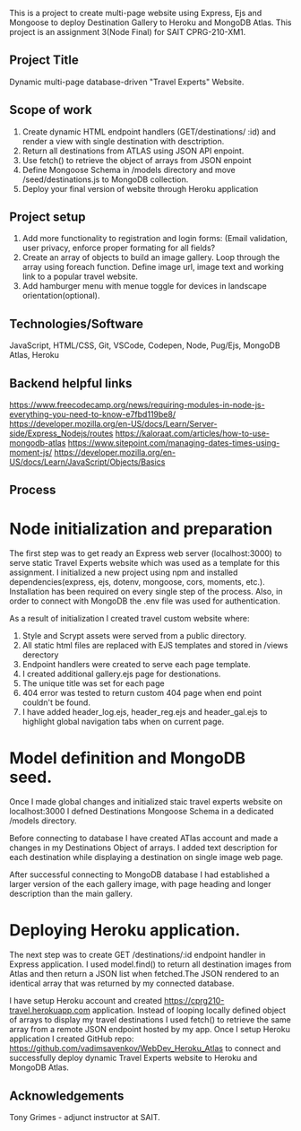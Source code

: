 This is a project to create multi-page website using Express, Ejs and Mongoose to deploy Destination Gallery to Heroku and MongoDB Atlas. This project is an assignment 3(Node Final) for SAIT CPRG-210-XM1.

## Project Title

Dynamic multi-page database-driven "Travel Experts" Website. 

## Scope of work

1. Create dynamic HTML endpoint handlers (GET/destinations/ :id) and render a view with single destination with desctription.
2. Return all destinations from ATLAS using JSON API enpoint.
3. Use fetch() to retrieve the object of arrays from JSON enpoint
4. Define Mongoose Schema in /models directory and move /seed/destinations.js to MongoDB collection.
5. Deploy your final version of website through Heroku application 

## Project setup


1. Add more functionality to registration and login forms:
(Email validation, user privacy, enforce proper formating for all fields?
2. Create an array of objects to build an image gallery. Loop through the array using foreach function.
Define image url, image text and working link to a popular travel website.
3. Add hamburger menu with menue toggle for devices in landscape orientation(optional).

## Technologies/Software

JavaScript, HTML/CSS, Git, VSCode, Codepen, Node, Pug/Ejs, MongoDB Atlas, Heroku
 
## Backend helpful links

https://www.freecodecamp.org/news/requiring-modules-in-node-js-everything-you-need-to-know-e7fbd119be8/
https://developer.mozilla.org/en-US/docs/Learn/Server-side/Express_Nodejs/routes
https://kaloraat.com/articles/how-to-use-mongodb-atlas
https://www.sitepoint.com/managing-dates-times-using-moment-js/
https://developer.mozilla.org/en-US/docs/Learn/JavaScript/Objects/Basics

## Process

# Node initialization and preparation

The first step was to get ready an Express web server (localhost:3000) to serve static Travel Experts website which was used as a template for this assignment. I initialized a new project using npm and installed dependencies(express, ejs, dotenv, mongoose, cors, moments, etc.). Installation has been required on every single step of the process. Also, in order to connect with MongoDB the .env file was used for authentication. 

As a result of initialization I created travel custom website where:

1. Style and Scrypt assets were served from a public directory.
2. All static html files are replaced with EJS templates and stored in /views derectory
3. Endpoint handlers were created to serve each page template.
4. I created additional gallery.ejs page for destionations. 
5. The unique title was set for each page
6. 404 error was tested to return custom 404 page when end point couldn't be found.    
7. I have added header_log.ejs, header_reg.ejs and header_gal.ejs to highlight global navigation tabs when on current page.

# Model definition and MongoDB seed.

Once I made global changes and initialized staic travel experts website on localhost:3000 I defned Destinations Mongoose Schema in a dedicated /models directory. 

Before connecting to database I have created ATlas account and made a changes in my Destinations Object of arrays. I added text description for each destination while displaying a destination on single image web page. 

After successful connecting to MongoDB database I had established a larger version of the each gallery image,
with page heading and longer description than the main gallery.
 
# Deploying Heroku application.

The next step was to create GET /destinations/:id endpoint handler in Express application. I used model.find() to return all destination images from Atlas and then return a JSON list when fetched.The JSON rendered to an identical array that was returned by my connected database.

I have setup Heroku account and created https://cprg210-travel.herokuapp.com application. Instead of looping locally defined object of arrays to display my travel destinations I used fetch() to retrieve the same array from a remote JSON endpoint hosted by my app. Once I setup Heroku application I created GitHub repo: https://github.com/vadimsavenkov/WebDev_Heroku_Atlas to connect and successfully deploy dynamic Travel Experts website to Heroku and MongoDB Atlas.


## Acknowledgements

Tony Grimes - adjunct instructor at SAIT. 





















